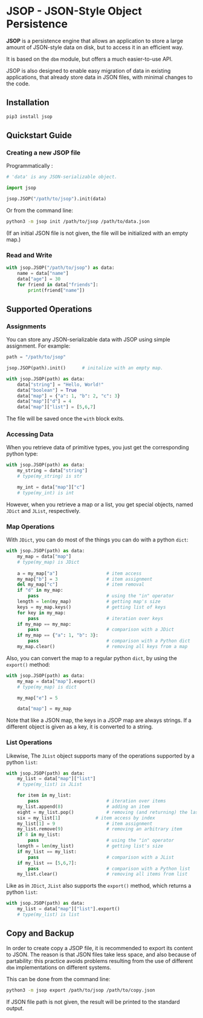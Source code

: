 # JSOP - JSON-Style Object Persistence

**JSOP** is a persistence engine that allows an application to store a large amount of JSON-style data on disk, but to access it in an efficient way.

It is based on the ```dbm``` module, but offers a much easier-to-use API.

JSOP is also designed to enable easy migration of data in existing applications, that already store data in JSON files, with minimal changes to the code.

## Installation

```bash
pip3 install jsop
```

## Quickstart Guide

### Creating a new JSOP file

Programmatically :

```python
# 'data' is any JSON-serializable object.

import jsop

jsop.JSOP("/path/to/jsop").init(data)
```

Or from the command line:

```bash
python3 -m jsop init /path/to/jsop /path/to/data.json
```

(If an initial JSON file is not given, the file will be initialized with an empty map.)

### Read and Write

```python
with jsop.JSOP("/path/to/jsop") as data:
    name = data["name"]
    data["age"] = 30
    for friend in data["friends"]:
        print(friend["name"])
```

## Supported Operations

### Assignments

You can store any JSON-serializable data with JSOP using simple assignment. For example:

```python
path = "/path/to/jsop"

jsop.JSOP(path).init()      # initalize with an empty map.

with jsop.JSOP(path) as data:
    data["string"] = "Hello, World!"
    data["boolean"] = True
    data["map"] = {"a": 1, "b": 2, "c": 3}
    data["map"]["d"] = 4
    data["map"]["list"] = [5,6,7]
```

The file will be saved once the ```with``` block exits.

### Accessing Data

When you retrieve data of primitive types, you just get the corresponding python type:

```python
with jsop.JSOP(path) as data:
    my_string = data["string"]
    # type(my_string) is str

    my_int = data["map"]["c"]
    # type(my_int) is int
```

However, when you retrieve a map or a list, you get special objects, named ```JDict``` and ```JList```, respectively.

### Map Operations

With ```JDict```, you can do most of the things you can do with a python ```dict```:

```python
with jsop.JSOP(path) as data:
    my_map = data["map"]
    # type(my_map) is JDict
    
    a = my_map["a"]                  # item access
    my_map["b"] = 3                  # item assignment
    del my_map["c"]                  # item removal
    if "d" in my_map:
        pass                         # using the "in" operator
    length = len(my_map)             # getting map's size
    keys = my_map.keys()             # getting list of keys
    for key in my_map:
        pass                         # iteration over keys
    if my_map == my_map:
        pass                         # comparison with a JDict
    if my_map == {"a": 1, "b": 3}:
        pass                         # comparison with a Python dict
    my_map.clear()                   # removing all keys from a map
```

Also, you can convert the map to a regular python ```dict```, by using the ```export()``` method:

```python
with jsop.JSOP(path) as data:
    my_map = data["map"].export()
    # type(my_map) is dict

    my_map["e"] = 5

    data["map"] = my_map
```

Note that like a JSON map, the keys in a JSOP map are always strings. If a different object is given as a key, it is converted to a string.

### List Operations

Likewise, The ```JList``` object supports many of the operations supported by a python ```list```:

```python
with jsop.JSOP(path) as data:
    my_list = data["map"]["list"]
    # type(my_list) is JList

    for item in my_list:
        pass                         # iteration over items
    my_list.append(8)                # adding an item
    eight = my_list.pop()            # removing (and returning) the last item
    six = my_list[1]		     # item access by index
    my_list[1] = 9                   # item assignment
    my_list.remove(9)                # removing an arbitrary item
    if 8 in my_list:
        pass                         # using the "in" operator
    length = len(my_list)            # getting list's size
    if my_list == my_list:
        pass                         # comparison with a JList
    if my_list == [5,6,7]:
        pass                         # comparison with a Python list
    my_list.clear()                  # removing all items from list
```

Like as in ```JDict```, ```JList``` also supports the ```export()``` method, which returns a python ```list```:

```python
with jsop.JSOP(path) as data:
    my_list = data["map"]["list"].export()
    # type(my_list) is list
```

## Copy and Backup

In order to create copy a JSOP file, it is recommended to export its content to JSON. The reason is that JSON files take less space, and also because of partability: this practice avoids problems resulting from the use of different ```dbm``` implementations on different systems.

This can be done from the command line:

```bash
python3 -m jsop export /path/to/jsop /path/to/copy.json
```

If JSON file path is not given, the result will be printed to the standard output.

